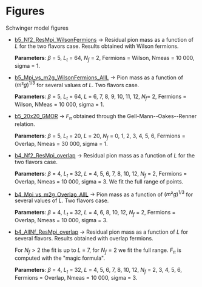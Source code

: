 # Figures
Schwinger model figures

* [b5_Nf2_ResMpi_WilsonFermions](b5_Nf2_ResMpi_WilsonFermions.pdf) &rarr; Residual pion mass as a function of $L$ for the two flavors case. Results obtained with Wilson fermions. 

  **Parameters**: $\beta$ = 5, $L_t$ = 64, $N_f$ = 2, Fermions = Wilson, Nmeas = 10 000, sigma = 1.

* [b5_Mpi_vs_m2g_WilsonFermions_AllL](b5_Mpi_vs_m2g_WilsonFermions_AllL.pdf) &rarr; Pion mass as a function of $(m²g)^{1/3}$ for several values of $L$. Two flavors case.

  **Parameters**: $\beta$ = 5, $L_t$ = 64, $L$ = 6, 7, 8, 9, 10, 11, 12, $N_f$= 2, Fermions = Wilson, NMeas = 10 000, sigma = 1.

* [b5_20x20_GMOR](b5_20x20_GMOR.pdf) &rarr; $F_\pi$ obtained through the Gell-Mann--Oakes--Renner relation.

  **Parameters**: $\beta$ = 5, $L_t$ = 20, $L$ = 20, $N_f$ = 0, 1, 2, 3, 4, 5, 6, Fermions = Overlap, Nmeas = 30 000, sigma = 1.
 
* [b4_Nf2_ResMpi_overlap](b4_Nf2_ResMpi_overlap.pdf) &rarr; Residual pion mass as a function of $L$ for the two flavors case.

  **Parameters**:  $\beta$ = 4, $L_t$ = 32, $L$ = 4, 5, 6, 7, 8, 10, 12, $N_f$ = 2, Fermions = Overlap, Nmeas = 10 000, sigma = 3. We fit the   full range  of points.

* [b4_Mpi_vs_m2g_Overlap_AllL](b4_Mpi_vs_m2g_Overlap_AllL.pdf) &rarr; Pion mass as a function of $(m²g)^{1/3}$ for several values of $L$. Two flavors case.

  **Parameters**: $\beta$ = 4, $L_t$ = 32, $L$ = 4, 6, 8, 10, 12, $N_f$ = 2, Fermions = Overlap, Nmeas = 10 000, sigma = 3.

* [b4_AllNf_ResMpi_overlap](b4_AllNf_ResMpi_overlap.pdf) &rarr; Residual pion mass as a function of $L$ for several flavors. Results obtained with overlap fermions.

  For $N_f>2$ the fit is up to $L$ = 7, for $N_f=2$ we fit the full range. $F_\pi$ is computed with the "magic formula".
  
  **Parameters**: $\beta$ = 4, $L_t$ = 32, $L$ = 4, 5, 6, 7, 8, 10, 12, $N_f$ = 2, 3, 4, 5, 6, Fermions = Overlap, Nmeas = 10 000, sigma   = 3. 
